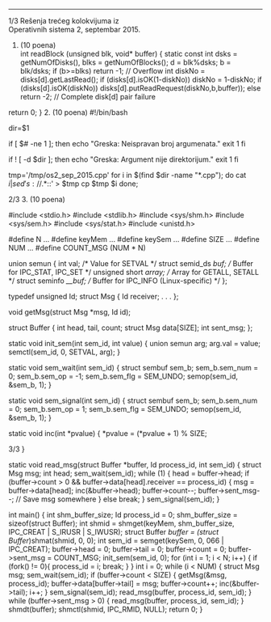 --------------------------------------------------------------------------------


1/3 
Rešenja trećeg kolokvijuma iz  
Operativnih sistema 2, septembar 2015. 
1. (10 poena)   
int readBlock (unsigned blk, void* buffer) { 
  static const int dsks = getNumOfDisks(), blks = getNumOfBlocks(); 
  d = blk%dsks; 
  b = blk/dsks; 
  if (b>=blks) return -1;  // Overflow 
  int diskNo = disks[d].getLastRead(); 
  if (disks[d].isOK(1-diskNo)) 
    diskNo = 1-diskNo; 
  if (disks[d].isOK(diskNo)) 
    disks[d].putReadRequest(diskNo,b,buffer)); 
  else 
    return -2;  // Complete disk[d] pair failure 
 
  return 0; 
} 
2. (10 poena) 
#!/bin/bash 
 
dir=$1 
 
if [ $# -ne 1 ]; then 
    echo "Greska: Neispravan broj argumenata." 
    exit 1 
fi 
 
if ! [ -d $dir ]; then 
    echo "Greska: Argument nije direktorijum." 
    exit 1 
fi 
 
tmp='/tmp/os2_sep_2015.cpp' 
for i in $(find $dir -name "*.cpp"); do 
    cat $i | sed 's://.*$::' > $tmp 
    cp $tmp $i 
done; 

2/3 
3. (10 poena)
 
#include <stdio.h> 
#include <stdlib.h> 
#include <sys/shm.h> 
#include <sys/sem.h> 
#include <sys/stat.h> 
#include <unistd.h> 
 
#define N ... 
#define keyMem ... 
#define keySem ... 
#define SIZE ... 
#define NUM ... 
#define COUNT_MSG (NUM * N) 
 
union semun { 
  int              val;    /* Value for SETVAL */ 
  struct semid_ds *buf;    /* Buffer for IPC_STAT, IPC_SET */ 
  unsigned short  *array;  /* Array for GETALL, SETALL */ 
  struct seminfo  *__buf;  /* Buffer for IPC_INFO (Linux-specific) */ 
}; 
 
typedef unsigned Id; 
struct Msg { 
  Id receiver; 
  . . . 
}; 
 
void getMsg(struct Msg *msg, Id id); 
 
struct Buffer { 
  int head, tail, count; 
  struct Msg data[SIZE]; 
  int sent_msg; 
}; 
 
static void init_sem(int sem_id, int value) 
{ 
  union semun arg; 
  arg.val = value; 
  semctl(sem_id, 0, SETVAL, arg); 
} 
 
static void sem_wait(int sem_id) 
{ 
  struct sembuf sem_b; 
  sem_b.sem_num = 0; 
  sem_b.sem_op = -1; 
  sem_b.sem_flg = SEM_UNDO; 
  semop(sem_id, &sem_b, 1); 
} 
 
static void sem_signal(int sem_id) 
{ 
  struct sembuf sem_b; 
  sem_b.sem_num = 0; 
  sem_b.sem_op = 1; 
  sem_b.sem_flg = SEM_UNDO; 
  semop(sem_id, &sem_b, 1); 
} 
 
static void inc(int *pvalue) 
{ 
  *pvalue = (*pvalue + 1) % SIZE; 

3/3 
} 
 
static void read_msg(struct Buffer *buffer, Id process_id, int sem_id) 
{ 
  struct Msg msg; 
  int head; 
  sem_wait(sem_id); 
  while (1) { 
    head = buffer->head; 
    if (buffer->count > 0 && buffer->data[head].receiver == process_id) { 
      msg = buffer->data[head]; 
      inc(&buffer->head); 
      buffer->count--; 
      buffer->sent_msg--; 
      // Save msg somewhere 
    } else break; 
  } 
  sem_signal(sem_id); 
} 
 
int main() 
{ 
  int shm_buffer_size; 
  Id process_id = 0; 
  shm_buffer_size = sizeof(struct Buffer); 
  int  shmid  =  shmget(keyMem,  shm_buffer_size,  IPC_CREAT  |    S_IRUSR  | 
S_IWUSR); 
  struct Buffer *buffer = (struct Buffer*)shmat(shmid, 0, 0); 
  int sem_id = semget(keySem, 0, 066 | IPC_CREAT); 
  buffer->head = 0; 
  buffer->tail = 0; 
  buffer->count = 0; 
  buffer->sent_msg = COUNT_MSG; 
  init_sem(sem_id, 0); 
  for (int i = 1; i < N; i++) 
  { 
    if (fork() != 0){ 
      process_id = i; 
      break; 
    } 
  } 
  int i = 0; 
  while (i < NUM) { 
    struct Msg msg; 
    sem_wait(sem_id); 
    if (buffer->count < SIZE) { 
      getMsg(&msg, process_id); 
      buffer->data[buffer->tail] = msg; 
      buffer->count++; 
      inc(&buffer->tail); 
      i++; 
    } 
    sem_signal(sem_id); 
    read_msg(buffer, process_id, sem_id); 
  } 
  while (buffer->sent_msg > 0) { 
    read_msg(buffer, process_id, sem_id); 
  } 
  shmdt(buffer); 
  shmctl(shmid, IPC_RMID, NULL); 
  return 0; 
} 